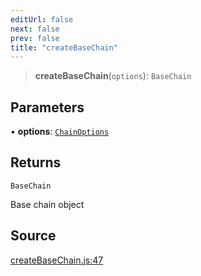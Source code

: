 ```yaml
---
editUrl: false
next: false
prev: false
title: "createBaseChain"
---
```


> **createBaseChain**(`options`): `BaseChain`

## Parameters

• **options**: [`ChainOptions`](/reference/tevm/blockchain/type-aliases/chainoptions/)

## Returns

`BaseChain`

Base chain object

## Source

[createBaseChain.js:47](https://github.com/evmts/tevm-monorepo/blob/main/packages/blockchain/src/createBaseChain.js#L47)
